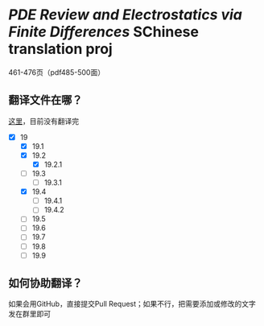 # ***PDE Review and Electrostatics via Finite Differences*** SChinese translation proj

461-476页（pdf485-500面）

## 翻译文件在哪？

[这里](Document/Trans.md)，目前没有翻译完
- [x] 19
  - [x] 19.1
  - [x] 19.2
    - [x] 19.2.1
  - [ ] 19.3
    - [ ] 19.3.1
  - [x] 19.4
    - [ ] 19.4.1
    - [ ] 19.4.2
  - [ ] 19.5
  - [ ] 19.6
  - [ ] 19.7
  - [ ] 19.8
  - [ ] 19.9

## 如何协助翻译？

如果会用GitHub，直接提交Pull Request；如果不行，把需要添加或修改的文字发在群里即可